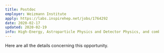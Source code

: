 ```yaml
---
title: Postdoc
employer: Weizmann Institute
apply: https://labs.inspirehep.net/jobs/1764292
date: 2020-02-17
updated: 2020-02-19
info: High-Energy, Astroparticle Physics and Detector Physics, and combines unique R&D work in its local laboratory with participation in the international XENON program. 
---
```



Here are all the details concerning this opportunity.

